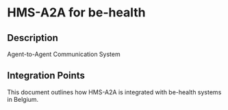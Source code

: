 # HMS-A2A for be-health

## Description

Agent-to-Agent Communication System

## Integration Points

This document outlines how HMS-A2A is integrated with be-health systems in Belgium.
